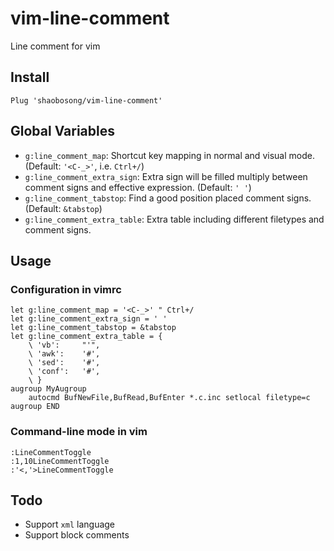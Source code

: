 # vim-line-comment
Line comment for vim

## Install
```vim
Plug 'shaobosong/vim-line-comment'
```

## Global Variables
- `g:line_comment_map`: Shortcut key mapping in normal and visual mode. (Default: `'<C-_>'`, i.e. `Ctrl+/`)
- `g:line_comment_extra_sign`: Extra sign will be filled multiply between comment signs and effective expression. (Default: `' '`)
- `g:line_comment_tabstop`: Find a good position placed comment signs. (Default: `&tabstop`)
- `g:line_comment_extra_table`: Extra table including different filetypes and comment signs.

## Usage
### Configuration in vimrc
```vim
let g:line_comment_map = '<C-_>' " Ctrl+/
let g:line_comment_extra_sign = ' '
let g:line_comment_tabstop = &tabstop
let g:line_comment_extra_table = {
    \ 'vb':     "'",
    \ 'awk':    '#',
    \ 'sed':    '#',
    \ 'conf':   '#',
    \ }
augroup MyAugroup
    autocmd BufNewFile,BufRead,BufEnter *.c.inc setlocal filetype=c
augroup END
```
### Command-line mode in vim
```vim
:LineCommentToggle
:1,10LineCommentToggle
:'<,'>LineCommentToggle
```

## Todo
- Support `xml` language
- Support block comments
